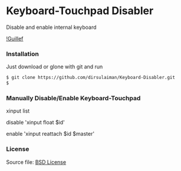 # Keyboard-Touchpad Disabler
Disable and enable internal keyboard

[!Guillef](https://ubuntu-mate.community/t/enable-disable-keyboard-or-laptop-touchpad-with-bash-scripts/15722)

### Installation 
Just download or glone with git and run 
```sh
$ git clone https://github.com/dirsulaiman/Keyboard-Disabler.git
$ 
```

### Manually Disable/Enable Keyboard-Touchpad
xinput list

disable
'xinput float $id' 

enable
'xinput reattach $id $master'

### License
Source file: [BSD License](https://github.com/dirsulaiman/Keyboard-Disabler/blob/master/LICENSE)